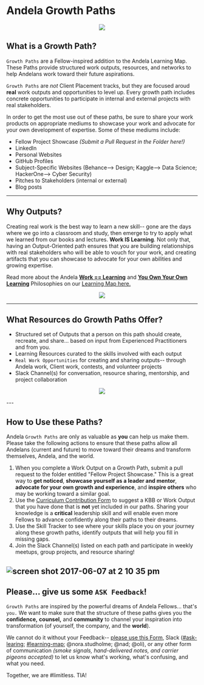 # Andela Growth Paths 
<p align="center">
  <img align="center" src="https://user-images.githubusercontent.com/5239538/26895696-66a84e24-4b90-11e7-925b-21af6ce0a560.png" />
</p>

## What is a Growth Path? 

`Growth Paths` are a Fellow-inspired addition to the Andela Learning Map. These Paths provide structured work outputs, resources, and networks to help Andelans work toward their future aspirations. 

`Growth Paths` are _not_ Client Placement tracks, but they are focused aroud **real** work outputs and opportunities to level up. Every growth path includes concrete opportunities to participate in internal and external projects with real stakeholders. 

In order to get the most use out of these paths, be sure to share your work products on appropriate mediums to showcase your work and advocate for your own development of expertise. Some of these mediums include: 

- Fellow Project Showcase *(Submit a Pull Request in the Folder here!)*
- LinkedIn
- Personal Websites
- GitHub Profiles
- Subject-Specific Websites (Behance--> Design; Kaggle--> Data Science; HackerOne--> Cyber Security)
- Pitches to Stakeholders (internal or external)
- Blog posts


----

## Why Outputs? 
Creating real work is the best way to learn a new skill-- gone are the days where we go into a classroom and study, then emerge to try to apply what we learned from our books and lectures. **Work IS Learning**. Not only that, having an Output-Oriented path ensures that you are building relationships with real stakeholders who will be able to vouch for your work, and creating artifacts that you can showcase to advocate for your own abilities and growing expertise. 

Read more about the Andela [**Work == Learning**](https://github.com/andela/learningmap/wiki/Work-==-Learning) and [**You Own Your Own Learning**](https://github.com/andela/learningmap/wiki/%22YOYO%22-Learning) Philosophies on our [Learning Map here.](https://github.com/andela/learningmap/wiki/Work-==-Learning)

<p align="center">
  <img align="center" src="https://user-images.githubusercontent.com/5239538/26893442-5cf3ff42-4b89-11e7-96a5-c2ac5c73e895.png" />
</p>

--- 

## What Resources do Growth Paths Offer? 
- Structured set of Outputs that a person on this path should create, recreate, and share... based on input from Experienced Practitioners and from you.
- Learning Resources curated to the skills involved with each output 
- `Real Work Opportunities` for creating and sharing outputs-- through Andela work, Client work, contests, and volunteer projects
- Slack Channel(s) for conversation, resource sharing, mentorship, and project collaboration

<p align="center">
  <img align="center" src="https://user-images.githubusercontent.com/5239538/26893911-d06798e8-4b8a-11e7-85e6-a58a53165950.png" />
</p>
---

## How to Use these Paths? 
Andela `Growth Paths` are only as valuable as **you** can help us make them. Please take the following actions to ensure that these paths allow all Andelans (current and future) to move toward their dreams and transform themselves, Andela, and the world. 

1. When you complete a Work Output on a Growth Path, submit a pull request to the folder entitled "Fellow Project Showcase." This is a great way to **get noticed**, **showcase yourself as a leader and mentor**, **advocate for your own growth and experience**, and **inspire others** who may be working toward a similar goal. 
2. Use the [Curriculum Contribution Form](https://docs.google.com/a/andela.com/forms/d/1LyMSebi90YnUxj5G6UD4eGGsItjb3XjgeAAWHpQZYkQ/edit) to suggest a KBB or Work Output that you have done that is **not** yet included in our paths. Sharing your knowledge is a **critical** leadership skill and will enable even more Fellows to advance confidently along their paths to their dreams.  
3. Use the Skill Tracker to see where your skills place you on your journey along these growth paths, identify outputs that will help you fill in missing gaps. 
4. Join the Slack Channel(s) listed on each path and participate in weekly meetups, group projects, and resource sharing!

![screen shot 2017-06-07 at 2 10 35 pm](https://user-images.githubusercontent.com/5239538/26894007-263ec688-4b8b-11e7-8de8-c71272d9ff0b.png)
--- 

## Please... give us some `ASK Feedback`!
`Growth Paths` are inspired by the powerful dreams of Andela Fellows... that's `you.` We want to make sure that the structure of these paths gives you the **confidence,** **counsel,** and **community** to channel your inspiration into transformation (of yourself, the company, and the **world**). 

We cannot do it without your Feedback-- [please use this Form](https://docs.google.com/a/andela.com/forms/d/e/1FAIpQLScXaQ18J2oqQdVEOD5LkXyTbansZidQolcXwL6cMqNZOhu8lQ/viewform?usp=sf_link), Slack ([#ask-learing](https://andela.slack.com/messages/ask-learning); [#learning-map](https://andela.slack.com/messages/learning-map); @nora.studholme; @nad; @oli), or any other form of communication _(smoke signals, hand-delivered notes, and carrier pigeons accepted)_ to let us know what's working, what's confusing, and what you need. 

Together, we are #limitless. TIA!
